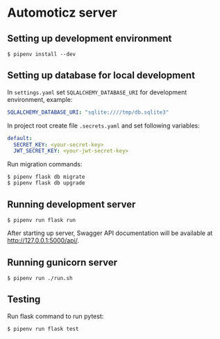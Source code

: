 # Automoticz server

## Setting up development environment

```shell
$ pipenv install --dev
```

## Setting up database for local development

In `settings.yaml` set `SQLALCHEMY_DATABASE_URI` for development environment, example:

```yaml
SQLALCHEMY_DATABASE_URI: "sqlite:////tmp/db.sqlite3"
```

In project root create file `.secrets.yaml` and set following variables:

```yaml
default:
  SECRET_KEY: <your-secret-key>
  JWT_SECRET_KEY: <your-jwt-secret-key>
```

Run migration commands:

```shell
$ pipenv flask db migrate
$ pipenv flask db upgrade
```

## Running development server

```shell
$ pipenv run flask run
```

After starting up server, Swagger API documentation will be available at http://127.0.0.1:5000/api/. 

## Running gunicorn server

```
$ pipenv run ./run.sh
```

## Testing

Run flask command to run pytest:
```shell
$ pipenv run flask test
```
